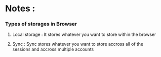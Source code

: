 # Notes :

### Types of storages in Browser

1. Local storage : It stores whatever you want to store within the browser

2. Sync : Sync stores whatever you want to store accross all of the sessions and accross multiple accounts